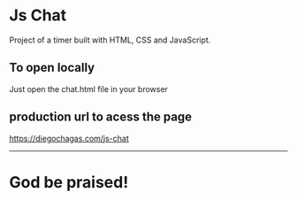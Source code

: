 # Js Chat

Project of a timer built with HTML, CSS and JavaScript.

## To open locally

Just open the chat.html file in your browser

## production url to acess the page
https://diegochagas.com/js-chat

---

# God be praised!
